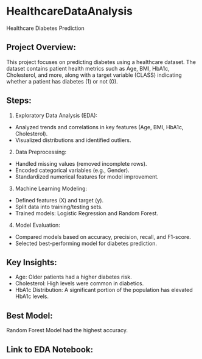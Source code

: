 # HealthcareDataAnalysis
Healthcare Diabetes Prediction

## Project Overview:
This project focuses on predicting diabetes using a healthcare dataset. The dataset contains patient health metrics such as Age, BMI, HbA1c, Cholesterol, and more, along with a target variable (CLASS) indicating whether a patient has diabetes (1) or not (0).

## Steps:
1. Exploratory Data Analysis (EDA):
- Analyzed trends and correlations in key features (Age, BMI, HbA1c, Cholesterol).
- Visualized distributions and identified outliers.

2. Data Preprocessing:
- Handled missing values (removed incomplete rows).
- Encoded categorical variables (e.g., Gender).
- Standardized numerical features for model improvement.

3. Machine Learning Modeling:
- Defined features (X) and target (y).
- Split data into training/testing sets.
- Trained models: Logistic Regression and Random Forest.

4. Model Evaluation:
- Compared models based on accuracy, precision, recall, and F1-score.
- Selected best-performing model for diabetes prediction.

## Key Insights:
- Age: Older patients had a higher diabetes risk.
- Cholesterol: High levels were common in diabetics.
- HbA1c Distribution: A significant portion of the population has elevated HbA1c levels.

## Best Model:
Random Forest Model had the highest accuracy.

## Link to EDA Notebook:
